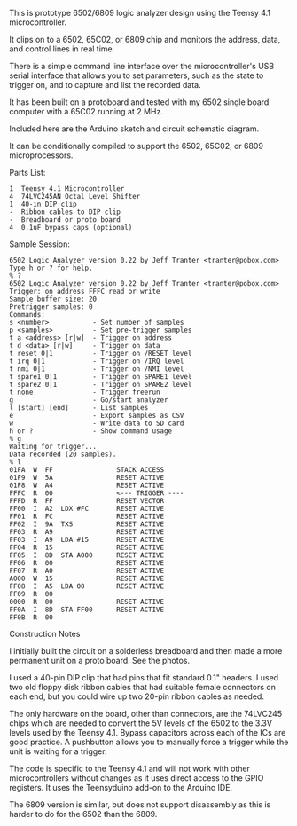This is prototype 6502/6809 logic analyzer design using the Teensy 4.1
microcontroller.

It clips on to a 6502, 65C02, or 6809 chip and monitors the address,
data, and control lines in real time.

There is a simple command line interface over the microcontroller's
USB serial interface that allows you to set parameters, such as the
state to trigger on, and to capture and list the recorded data.

It has been built on a protoboard and tested with my 6502 single board
computer with a 65C02 running at 2 MHz.

Included here are the Arduino sketch and circuit schematic diagram.

It can be conditionally compiled to support the 6502, 65C02, or 6809
microprocessors.

Parts List:

```
1  Teensy 4.1 Microcontroller
4  74LVC245AN Octal Level Shifter
1  40-in DIP clip
-  Ribbon cables to DIP clip
-  Breadboard or proto board
4  0.1uF bypass caps (optional)
```

Sample Session:

```
6502 Logic Analyzer version 0.22 by Jeff Tranter <tranter@pobox.com>
Type h or ? for help.
% ?
6502 Logic Analyzer version 0.22 by Jeff Tranter <tranter@pobox.com>
Trigger: on address FFFC read or write
Sample buffer size: 20
Pretrigger samples: 0
Commands:
s <number>           - Set number of samples
p <samples>          - Set pre-trigger samples
t a <address> [r|w]  - Trigger on address
t d <data> [r|w]     - Trigger on data
t reset 0|1          - Trigger on /RESET level
t irq 0|1            - Trigger on /IRQ level
t nmi 0|1            - Trigger on /NMI level
t spare1 0|1         - Trigger on SPARE1 level
t spare2 0|1         - Trigger on SPARE2 level
t none               - Trigger freerun
g                    - Go/start analyzer
l [start] [end]      - List samples
e                    - Export samples as CSV
w                    - Write data to SD card
h or ?               - Show command usage
% g
Waiting for trigger...
Data recorded (20 samples).
% l
01FA  W  FF                STACK ACCESS
01F9  W  5A                RESET ACTIVE
01F8  W  A4                RESET ACTIVE
FFFC  R  00                <--- TRIGGER ----
FFFD  R  FF                RESET VECTOR
FF00  I  A2  LDX #FC       RESET ACTIVE
FF01  R  FC                RESET ACTIVE
FF02  I  9A  TXS           RESET ACTIVE
FF03  R  A9                RESET ACTIVE
FF03  I  A9  LDA #15       RESET ACTIVE
FF04  R  15                RESET ACTIVE
FF05  I  8D  STA A000      RESET ACTIVE
FF06  R  00                RESET ACTIVE
FF07  R  A0                RESET ACTIVE
A000  W  15                RESET ACTIVE
FF08  I  A5  LDA 00        RESET ACTIVE
FF09  R  00                
0000  R  00                RESET ACTIVE
FF0A  I  8D  STA FF00      RESET ACTIVE
FF0B  R  00
```

Construction Notes

I initially built the circuit on a solderless breadboard and then made
a more permanent unit on a proto board. See the photos.

I used a 40-pin DIP clip that had pins that fit standard 0.1" headers.
I used two old floppy disk ribbon cables that had suitable female
connectors on each end, but you could wire up two 20-pin ribbon cables
as needed.

The only hardware on the board, other than connectors, are the
74LVC245 chips which are needed to convert the 5V levels of the 6502
to the 3.3V levels used by the Teensy 4.1. Bypass capacitors across
each of the ICs are good practice. A pushbutton allows you to manually
force a trigger while the unit is waiting for a trigger.

The code is specific to the Teensy 4.1 and will not work with other
microcontrollers without changes as it uses direct access to the GPIO
registers. It uses the Teensyduino add-on to the Arduino IDE.

The 6809 version is similar, but does not support disassembly as this
is harder to do for the 6502 than the 6809.

